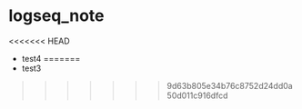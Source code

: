 # logseq_note
<<<<<<< HEAD
 * test4
=======
 * test3
>>>>>>> 9d63b805e34b76c8752d24dd0a50d011c916dfcd
